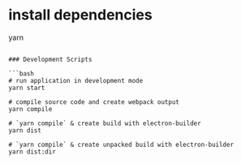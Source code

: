 # install dependencies
yarn
```

### Development Scripts

```bash
# run application in development mode
yarn start

# compile source code and create webpack output
yarn compile

# `yarn compile` & create build with electron-builder
yarn dist

# `yarn compile` & create unpacked build with electron-builder
yarn dist:dir
```

<!--
# Based on electron-webpack-quick-start

# electron-webpack-quick-start
> A bare minimum project structure to get started developing with [`electron-webpack`](https://github.com/electron-userland/electron-webpack).

Thanks to the power of `electron-webpack` this template comes packed with...

* Use of [`webpack-dev-server`](https://github.com/webpack/webpack-dev-server) for development
* HMR for both `renderer` and `main` processes
* Use of [`babel-preset-env`](https://github.com/babel/babel-preset-env) that is automatically configured based on your `electron` version
* Use of [`electron-builder`](https://github.com/electron-userland/electron-builder) to package and build a distributable electron application

Make sure to check out [`electron-webpack`'s documentation](https://webpack.electron.build/) for more details.

## Getting Started
Simply clone down this reposity, install dependencies, and get started on your application.

The use of the [yarn](https://yarnpkg.com/) package manager is **strongly** recommended, as opposed to using `npm`.

```bash
# create a directory of your choice, and copy template using curl
mkdir new-electron-webpack-project && cd new-electron-webpack-project
curl -fsSL https://github.com/electron-userland/electron-webpack-quick-start/archive/master.tar.gz | tar -xz --strip-components 1

# or copy template using git clone
git clone https://github.com/electron-userland/electron-webpack-quick-start.git
cd electron-webpack-quick-start
rm -rf .git
-->
